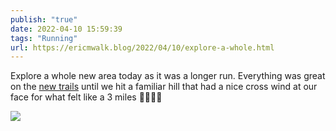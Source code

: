 ```yaml
---
publish: "true"
date: 2022-04-10 15:59:39
tags: "Running"
url: https://ericmwalk.blog/2022/04/10/explore-a-whole.html
---
```


Explore a whole new area today as it was a longer run. Everything was great on the [new trails](http://www.strava.com/activities/6961185746) until we hit a familiar hill that had a nice cross wind at our face for what felt like a 3 miles 😵‍💫🏃‍♂️

![](https://ericmwalk.blog/uploads/2022/cf9f3d573b.jpg)